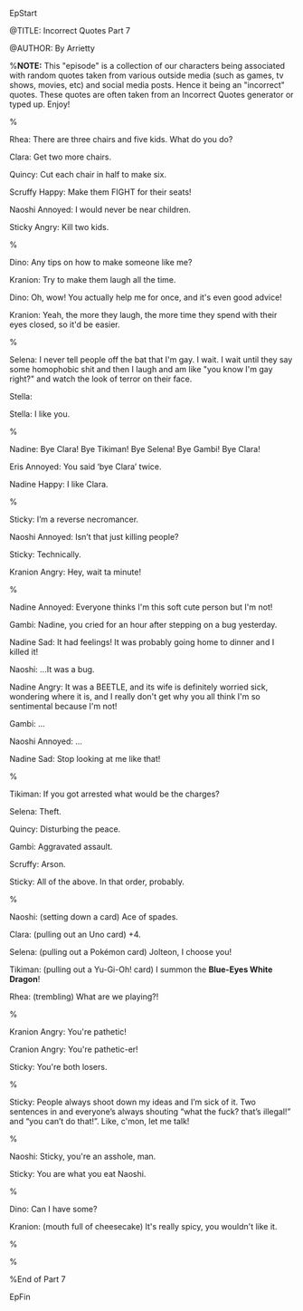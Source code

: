 EpStart

<!-- Epilogue Info -->

@TITLE: Incorrect Quotes Part 7

@AUTHOR: By Arrietty


%**NOTE:** This "episode" is a collection of our characters being associated with random quotes taken from various outside media (such as games, tv shows, movies, etc) and social media posts. Hence it being an "incorrect" quotes. These quotes are often taken from an Incorrect Quotes generator or typed up. Enjoy!

%

Rhea: There are three chairs and five kids. What do you do? 

Clara: Get two more chairs. 

Quincy: Cut each chair in half to make six. 

Scruffy Happy: Make them FIGHT for their seats! 

Naoshi Annoyed: I would never be near children. 

Sticky Angry: Kill two kids.

%

Dino: Any tips on how to make someone like me? 

Kranion: Try to make them laugh all the time. 

Dino: Oh, wow! You actually help me for once, and it's even good advice! 

Kranion: Yeah, the more they laugh, the more time they spend with their eyes closed, so it'd be easier.

%

Selena: I never tell people off the bat that I'm gay. I wait. I wait until they say some homophobic shit and then I laugh and am like "you know I'm gay right?" and watch the look of terror on their face. 

Stella: 

Stella: I like you.

%

Nadine: Bye Clara! Bye Tikiman! Bye Selena! Bye Gambi! Bye Clara! 

Eris Annoyed: You said ‘bye Clara’ twice. 

Nadine Happy: I like Clara.

%

Sticky: I’m a reverse necromancer. 

Naoshi Annoyed: Isn’t that just killing people? 

Sticky: Technically.

Kranion Angry: Hey, wait ta minute!


%

Nadine Annoyed: Everyone thinks I'm this soft cute person but I'm not!

Gambi: Nadine, you cried for an hour after stepping on a bug yesterday.

Nadine Sad: It had feelings! It was probably going home to dinner and I killed it!

Naoshi: ...It was a bug.

Nadine Angry: It was a BEETLE, and its wife is definitely worried sick, wondering where it is, and I really don't get why you all think I'm so sentimental because I'm not!

Gambi: ...

Naoshi Annoyed: ...

Nadine Sad: Stop looking at me like that!

%

Tikiman: If you got arrested what would be the charges? 

Selena: Theft. 

Quincy: Disturbing the peace. 

Gambi: Aggravated assault. 

Scruffy: Arson. 

Sticky: All of the above. In that order, probably.

%

Naoshi: (setting down a card) Ace of spades. 

Clara: (pulling out an Uno card) +4. 

Selena: (pulling out a Pokémon card) Jolteon, I choose you!

Tikiman: (pulling out a Yu-Gi-Oh! card) I summon the **Blue-Eyes White Dragon**!

Rhea: (trembling) What are we playing?!

%

Kranion Angry: You're pathetic! 

Cranion Angry: You're pathetic-er! 

Sticky: You're both losers.

%

Sticky: People always shoot down my ideas and I’m sick of it. Two sentences in and everyone’s always shouting “what the fuck? that’s illegal!” and “you can’t do that!”. Like, c'mon, let me talk!

%

Naoshi: Sticky, you're an asshole, man.

Sticky: You are what you eat Naoshi.

%

Dino: Can I have some? 

Kranion: (mouth full of cheesecake) It's really spicy, you wouldn't like it.

%




%


%End of Part 7

EpFin

<script src="{{ '/assets/js/EpFormatter.js' | relative_url }}"></script>